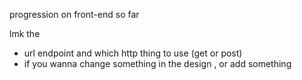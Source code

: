 progression on front-end so far

lmk the 

  - url endpoint and which http thing to use (get or post)
  - if you wanna change something in the design , or add something 
